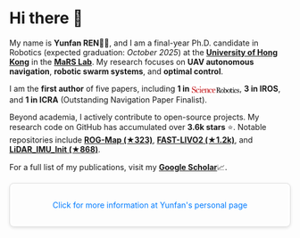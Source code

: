 # Hi there 🙌


My name is **Yunfan REN**👨‍🎓, and I am a final-year Ph.D. candidate in Robotics (expected graduation: *October 2025*) at the [**University of Hong Kong**](https://hku.hk/) in the [**MaRS Lab**](https://mars.hku.hk/). My research focuses on **UAV autonomous navigation**, **robotic swarm systems**, and **optimal control**.

I am the **first author** of five papers, including **1 in** <img src="misc/scirobotics-logo.svg" alt="alt text" height="20" style="vertical-align:middle;">, **3 in IROS**, and **1 in ICRA** (Outstanding Navigation Paper Finalist).

Beyond academia, I actively contribute to open-source projects. My research code on GitHub has accumulated over **3.6k stars** ⭐. Notable repositories include [**ROG-Map (★323)**](https://github.com/hku-mars/ROG-Map), [**FAST-LIVO2 (★1.2k)**](https://github.com/hku-mars/FAST-LIVO2), and [**LiDAR_IMU_Init (★868)**](https://github.com/hku-mars/LiDAR_IMU_Init).

For a full list of my publications, visit my [**Google Scholar**](https://scholar.google.com/citations?user=V11NovMAAAAJ&hl=En)📈.

<div style="border: 1px solid #ddd; border-radius: 8px; padding: 16px; box-shadow: 0 2px 5px rgba(0,0,0,0.1); text-align: center;">
    <p>
        <a href="https://renyunfan.cn" style="text-decoration: none; color: #007BFF;">Click for more information at Yunfan's personal page</a>
    </p>
</div>